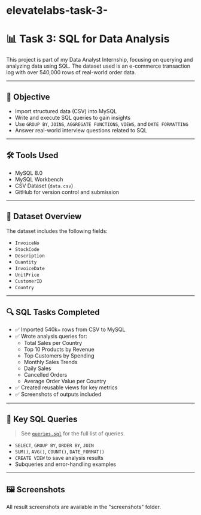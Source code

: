 # elevatelabs-task-3-
# 📊 Task 3: SQL for Data Analysis

This project is part of my Data Analyst Internship, focusing on querying and analyzing data using SQL. The dataset used is an e-commerce transaction log with over 540,000 rows of real-world order data.

---

## 🧠 Objective

- Import structured data (CSV) into MySQL
- Write and execute SQL queries to gain insights
- Use `GROUP BY`, `JOINS`, `AGGREGATE FUNCTIONS`, `VIEWS`, and `DATE FORMATTING`
- Answer real-world interview questions related to SQL

---

## 🛠 Tools Used

- MySQL 8.0
- MySQL Workbench
- CSV Dataset (`data.csv`)
- GitHub for version control and submission

---

## 📂 Dataset Overview

The dataset includes the following fields:

- `InvoiceNo`
- `StockCode`
- `Description`
- `Quantity`
- `InvoiceDate`
- `UnitPrice`
- `CustomerID`
- `Country`

---

## 🔍 SQL Tasks Completed

- ✅ Imported 540k+ rows from CSV to MySQL
- ✅ Wrote analysis queries for:
  - Total Sales per Country
  - Top 10 Products by Revenue
  - Top Customers by Spending
  - Monthly Sales Trends
  - Daily Sales
  - Cancelled Orders
  - Average Order Value per Country
- ✅ Created reusable views for key metrics
- ✅ Screenshots of outputs included

---

## 🧾 Key SQL Queries

> See [`queries.sql`](./queries.sql) for the full list of queries.

- `SELECT`, `GROUP BY`, `ORDER BY`, `JOIN`
- `SUM()`, `AVG()`, `COUNT()`, `DATE_FORMAT()`
- `CREATE VIEW` to save analysis results
- Subqueries and error-handling examples

---

## 🖼️ Screenshots

All result screenshots are available in the "screenshots" folder.
